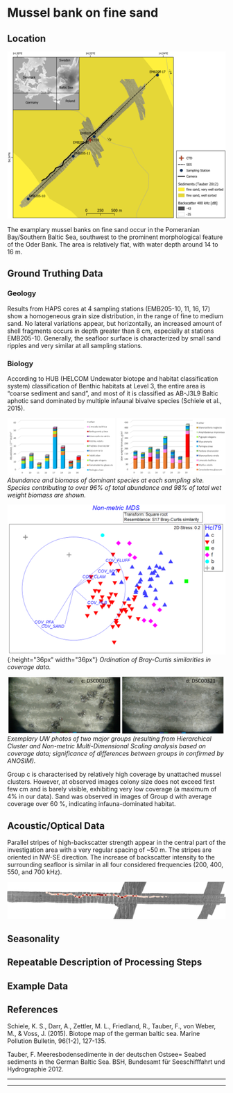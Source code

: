 # Mussel bank on fine sand

## Location

![Location of sample area](img/oderbank_overview.png)

The examplary mussel banks on fine sand occur in the Pomeranian Bay/Southern Baltic Sea, southwest to the prominent morphological feature of the Oder Bank. The area is relatively flat, with water depth around 14 to 16 m.

## Ground Truthing Data
### Geology
Results from HAPS cores at 4 sampling stations (EMB205-10, 11, 16, 17) show a homogeneous grain size distribution, in the range of fine to medium sand. No lateral variations appear, but horizontally, an increased amount of shell fragments occurs in depth greater than 8 cm, especially at stations EMB205-10. Generally, the seafloor surface is characterized by small sand ripples and very similar at all sampling stations.

### Biology
According to HUB (HELCOM Undewater biotope and habitat classification system) classification of Benthic habitats at Level 3, the entire area is “coarse sediment and sand”, and most of it is classified as AB-J3L9 Baltic aphotic sand dominated by multiple infaunal bivalve species (Schiele et al., 2015). 


![Location of sample area](img/bio_abundance.png)
*Abundance and biomass of dominant species at each sampling site. Species contributing to over 96% of total abundance and 98% of total wet weight biomass are shown.*


![Location of sample area](img/bio_mds.png){:height="36px" width="36px"}
*Ordination of Bray-Curtis similarities in coverage data.*


![Location of sample area](img/bio_videostills.png)
*Exemplary UW photos of two major groups (resulting from Hierarchical Cluster and Non-metric Multi-Dimensional Scaling analysis based on coverage data; significance of differences between groups in confirmed by ANOSIM).*

Group c is characterised by relatively high coverage by unattached mussel clusters. However, at observed images colony size does not exceed first few cm and is barely visible, exhibiting very low coverage (a maximum of 4% in our data). Sand was observed in images of Group d with average coverage over 60 %, indicating infauna-dominated habitat.

## Acoustic/Optical Data

Parallel stripes of high-backscatter strength appear in the central part of the investigation area with a very regular spacing of ~50 m. The stripes are oriented in NW-SE direction. The increase of backscatter intensity to the surrounding seafloor is similar in all four considered frequencies (200, 400, 550, and 700 kHz).


![Location of sample area](img/backscatter_all_400plus.png)

## Seasonality


## Repeatable Description of Processing Steps

## Example Data

## References

Schiele, K. S., Darr, A., Zettler, M. L., Friedland, R., Tauber, F., von Weber, M., & Voss, J. (2015). Biotope map of the german baltic sea. Marine Pollution Bulletin, 96(1-2), 127-135.

Tauber, F. Meeresbodensedimente in der deutschen Ostsee= Seabed sediments in the German Baltic Sea. BSH, Bundesamt für Seeschifffahrt und Hydrographie 2012.

---


---
